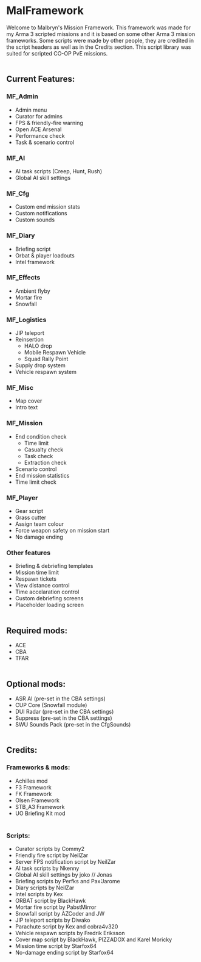 # MalFramework
Welcome to Malbryn's Mission Framework. This framework was made for my Arma 3 scripted missions and it is based on some other Arma 3 mission frameworks. Some scripts were made by other people, they are credited in the script headers as well as in the Credits section. This script library was suited for scripted CO-OP PvE missions.
<br><br/>
## Current Features:
### MF_Admin
 - Admin menu
 - Curator for admins
 - FPS & friendly-fire warning
 - Open ACE Arsenal
 - Performance check
 - Task & scenario control

### MF_AI
 - AI task scripts (Creep, Hunt, Rush)
  - Global AI skill settings

### MF_Cfg
 - Custom end mission stats
 - Custom notifications
 - Custom sounds

### MF_Diary
 - Briefing script
 - Orbat & player loadouts
 - Intel framework

### MF_Effects
 - Ambient flyby
 - Mortar fire
 - Snowfall

### MF_Logistics
 - JIP teleport
 - Reinsertion
   - HALO drop
   - Mobile Respawn Vehicle
   - Squad Rally Point
 - Supply drop system
 - Vehicle respawn system

### MF_Misc
 - Map cover
 - Intro text

### MF_Mission
 - End condition check
   - Time limit
   - Casualty check
   - Task check
   - Extraction check
 - Scenario control
 - End mission statistics
 - Time limit check

### MF_Player
 - Gear script
 - Grass cutter
 - Assign team colour
 - Force weapon safety on mission start
 - No damage ending

### Other features
 - Briefing & debriefing templates
 - Mission time limit
 - Respawn tickets
 - View distance control
 - Time accelaration control
 - Custom debriefing screens
 - Placeholder loading screen
<br><br/>
## Required mods:
 - ACE
 - CBA
 - TFAR
<br><br/>
## Optional mods:
 - ASR AI (pre-set in the CBA settings)
 - CUP Core (Snowfall module)
 - DUI Radar (pre-set in the CBA settings)
 - Suppress (pre-set in the CBA settings)
 - SWU Sounds Pack (pre-set in the CfgSounds)
<br><br/>
## Credits:
### Frameworks & mods:
 - Achilles mod
 - F3 Framework
 - FK Framework
 - Olsen Framework
 - STB_A3 Framework
 - UO Briefing Kit mod
<br><br/>
### Scripts:
 - Curator scripts by Commy2
 - Friendly fire script by NeilZar
 - Server FPS notification script by NeilZar
 - AI task scripts by Nkenny
 - Global AI skill settings by joko // Jonas
 - Briefing scripts by Perfks and Pax'Jarome
 - Diary scripts by NeilZar
 - Intel scripts by Kex
 - ORBAT script by BlackHawk
 - Mortar fire script by PabstMirror
 - Snowfall script by AZCoder and JW
 - JIP teleport scripts by Diwako
 - Parachute script by Kex and cobra4v320
 - Vehicle respawn scripts by Fredrik Eriksson
 - Cover map script by BlackHawk, PIZZADOX and Karel Moricky
 - Mission time script by Starfox64
 - No-damage ending script by Starfox64
